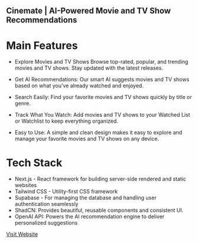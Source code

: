 ## Cinemate | AI-Powered Movie and TV Show Recommendations

# Main Features

- Explore Movies and TV Shows Browse top-rated, popular, and trending movies and TV shows. Stay updated with the latest releases.

- Get AI Recommendations: Our smart AI suggests movies and TV shows based on what you’ve already watched and enjoyed.

- Search Easily: Find your favorite movies and TV shows quickly by title or genre.

- Track What You Watch: Add movies and TV shows to your Watched List or Watchlist to keep everything organized.

- Easy to Use: A simple and clean design makes it easy to explore and manage your favorite movies and TV shows on any device.

# Tech Stack
- Next.js - React framework for building server-side rendered and static websites
- Tailwind CSS - Utility-first CSS framework
- Supabase - For managing the database and handling user authentication seamlessly
- ShadCN: Provides beautiful, reusable components and consistent UI.
- OpenAI API: Powers the AI recommendation engine to deliver personalized suggestions


[Visit Website]()